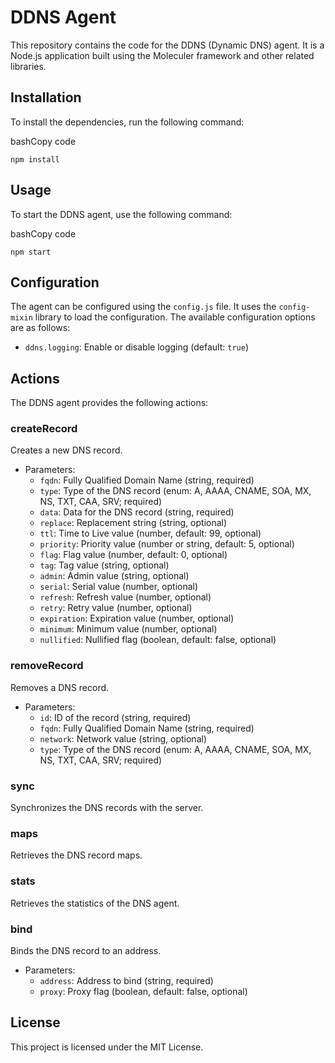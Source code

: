 DDNS Agent
==========

This repository contains the code for the DDNS (Dynamic DNS) agent. It is a Node.js application built using the Moleculer framework and other related libraries.

Installation
------------

To install the dependencies, run the following command:

bashCopy code

`npm install`

Usage
-----

To start the DDNS agent, use the following command:

bashCopy code

`npm start`

Configuration
-------------

The agent can be configured using the `config.js` file. It uses the `config-mixin` library to load the configuration. The available configuration options are as follows:

-   `ddns.logging`: Enable or disable logging (default: `true`)

Actions
-------

The DDNS agent provides the following actions:

### createRecord

Creates a new DNS record.

-   Parameters:
    -   `fqdn`: Fully Qualified Domain Name (string, required)
    -   `type`: Type of the DNS record (enum: A, AAAA, CNAME, SOA, MX, NS, TXT, CAA, SRV; required)
    -   `data`: Data for the DNS record (string, required)
    -   `replace`: Replacement string (string, optional)
    -   `ttl`: Time to Live value (number, default: 99, optional)
    -   `priority`: Priority value (number or string, default: 5, optional)
    -   `flag`: Flag value (number, default: 0, optional)
    -   `tag`: Tag value (string, optional)
    -   `admin`: Admin value (string, optional)
    -   `serial`: Serial value (number, optional)
    -   `refresh`: Refresh value (number, optional)
    -   `retry`: Retry value (number, optional)
    -   `expiration`: Expiration value (number, optional)
    -   `minimum`: Minimum value (number, optional)
    -   `nullified`: Nullified flag (boolean, default: false, optional)

### removeRecord

Removes a DNS record.

-   Parameters:
    -   `id`: ID of the record (string, required)
    -   `fqdn`: Fully Qualified Domain Name (string, required)
    -   `network`: Network value (string, optional)
    -   `type`: Type of the DNS record (enum: A, AAAA, CNAME, SOA, MX, NS, TXT, CAA, SRV; required)

### sync

Synchronizes the DNS records with the server.

### maps

Retrieves the DNS record maps.

### stats

Retrieves the statistics of the DNS agent.

### bind

Binds the DNS record to an address.

-   Parameters:
    -   `address`: Address to bind (string, required)
    -   `proxy`: Proxy flag (boolean, default: false, optional)

License
-------

This project is licensed under the MIT License.
